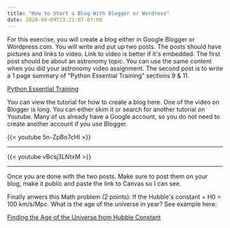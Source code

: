 ```yaml
---
title: "How to Start a Blog With Blogger or Wordress"
date: 2020-06-09T13:21:07-07:00
---
```


For this exercise, you will create a blog either in Google Blogger or Wordpress.com. You will write and put up two posts. The posts should have pictures and links to video. Link to video is better if it's embedded. The first post should be about an astronomy topic. You can use the same content when you did your astronomy video assignment. The second post is to write a 1 page summary of "Python Essential Training" sections 9 & 11.

[Python Essential Training](https://www.lynda.com/Python-tutorials/Python-Essential-Training/614299-2.html) 

You can view the tutorial for how to create a blog here. One of the video on Blogger is long. You can either skim it or search for another tutorial on Youtube. Many of us already have a Google account, so you do not need to create another account if you use Blogger.

{{< youtube 5n-ZpBo7cHI >}} 

___

{{< youtube vBcsj3LNtxM >}} 

___


Once you are done with the two posts. Make sure to post them on your blog, make it public and paste the link to Canvas so I can see.

Finally anwers this Math problem (2 points):  If the Hubble's constant = H0 = 100 km/s/Mpc. What is the age of the universe in year? See example here:

[Finding the Age of the Universe from Hubble Constant](https://www.e-education.psu.edu/astro801/content/l10_p5.html)


